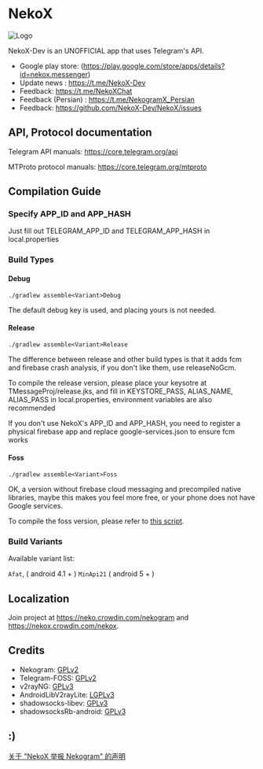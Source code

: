 # NekoX
![Logo](https://raw.githubusercontent.com/NekoX-Dev/NekoX/master/TMessagesProj/src/main/res/mipmap-xxxhdpi/ic_launcher.png)  

NekoX-Dev is an UNOFFICIAL app that uses Telegram's API.

- Google play store: (https://play.google.com/store/apps/details?id=nekox.messenger)
- Update news : https://t.me/NekoX-Dev
- Feedback: https://t.me/NekoXChat
- Feedback (Persian) : https://t.me/NekogramX_Persian
- Feedback: https://github.com/NekoX-Dev/NekoX/issues

## API, Protocol documentation

Telegram API manuals: https://core.telegram.org/api

MTProto protocol manuals: https://core.telegram.org/mtproto

## Compilation Guide

### Specify APP_ID and APP_HASH

Just fill out TELEGRAM_APP_ID and TELEGRAM_APP_HASH in local.properties

### Build Types

#### Debug

`./gradlew assemble<Variant>Debug`

The default debug key is used, and placing yours is not needed.

#### Release

`./gradlew assemble<Variant>Release`

The difference between release and other build types is that it adds fcm and firebase crash analysis, if you don't like them, use releaseNoGcm.

To compile the release version, please place your keysotre at TMessageProj/release.jks, and fill in KEYSTORE_PASS, ALIAS_NAME, ALIAS_PASS in local.properties, environment variables are also recommended

If you don't use NekoX's APP_ID and APP_HASH, you need to register a physical firebase app and replace google-services.json to ensure fcm works

#### Foss

`./gradlew assemble<Variant>Foss`

OK, a version without firebase cloud messaging and precompiled native libraries, maybe this makes you feel more free, or your phone does not have Google services.

To compile the foss version, please refer to [this script](.github/workflows/foss.yml).

### Build Variants

Available variant list:

`Afat`, ( android 4.1 + )
`MinApi21` ( android 5 + )

## Localization

Join project at https://neko.crowdin.com/nekogram and https://nekox.crowdin.com/nekox.

## Credits

<ul>
    <li>Nekogram: <a href="https://github.com/Nekogram/Nekogram/blob/master/LICENSE">GPLv2</a></li>
    <li>Telegram-FOSS: <a href="https://github.com/Telegram-FOSS-Team/Telegram-FOSS/blob/master/LICENSE">GPLv2</a></li>
    <li>v2rayNG: <a href="https://github.com/2dust/v2rayNG/blob/master/LICENSE">GPLv3</a></li>
    <li>AndroidLibV2rayLite: <a href="https://github.com/2dust/AndroidLibV2rayLite/blob/master/LICENSE">LGPLv3</a></li>
    <li>shadowsocks-libev: <a href="https://github.com/shadowsocks/shadowsocks-libev/blob/master/LICENSE">GPLv3</a></li>
    <li>shadowsocksRb-android: <a href="https://github.com/shadowsocksRb/shadowsocksRb-android/blob/master/LICENSE">GPLv3</a></li>
</ul>

## :)

[关于 "NekoX 举报 Nekogram" 的声明](https://telegra.ph/page-04-12)